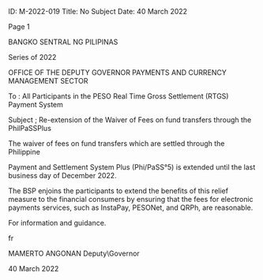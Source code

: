 ID: M-2022-019
Title: No Subject
Date: 40 March 2022

Page 1

BANGKO SENTRAL NG PILIPINAS

Series of 2022

OFFICE OF THE DEPUTY GOVERNOR PAYMENTS AND CURRENCY MANAGEMENT SECTOR

To : All Participants in the PESO Real Time Gross Settlement (RTGS) Payment System

Subject ; Re-extension of the Waiver of Fees on fund transfers through the PhilPaSSPlus

The waiver of fees on fund transfers which are settled through the Philippine

Payment and Settlement System Plus (Phi/PaSS°5) is extended until the last business day of December 2022.

The BSP enjoins the participants to extend the benefits of this relief measure to the financial consumers by ensuring that the fees for electronic payments services, such as InstaPay, PESONet, and QRPh, are reasonable.

For information and guidance.

fr

MAMERTO ANGONAN Deputy\Governor

40 March 2022